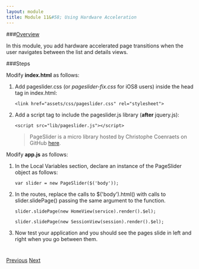 ```yaml
---
layout: module
title: Module 11&#58; Using Hardware Acceleration
---
```


###<a href="develop/perf-tip-hardware-acceleration.html">Overview</a>

In this module, you add hardware accelerated page transitions when the user navigates between the list and details 
views. 

###Steps

Modify **index.html** as follows:

1. Add pageslider.css (or *pageslider-fix.css* for iOS8 users) inside the head tag in index.html:

    ```
    <link href="assets/css/pageslider.css" rel="stylesheet">
    ```

2. Add a script tag to include the pageslider.js library (**after** jquery.js):

    ```
    <script src="lib/pageslider.js"></script>
    ```

    >PageSlider is a micro library hosted by Christophe Coenraets on GitHub <a href="https://github.com/ccoenraets/PageSlider">here</a>.


Modify **app.js** as follows:

1. In the Local Variables section, declare an instance of the PageSlider object as follows:

    ```
    var slider = new PageSlider($('body'));
    ```

2. In the routes, replace the calls to $('body').html() with calls to slider.slidePage() passing the same argument to the function.

    ```
    slider.slidePage(new HomeView(service).render().$el);
    ```

    ```
    slider.slidePage(new SessionView(session).render().$el);
    ```

    

3. Now test your application and you should see the pages slide in left and right when you go between them. 

<div class="row" style="margin-top:40px;">
<div class="col-sm-12">
<a href="routing.html" class="btn btn-default"><i class="glyphicon glyphicon-chevron-left"></i> 
Previous</a>
<a href="geolocation.html" class="btn btn-default pull-right">Next <i class="glyphicon glyphicon-chevron-right"></i></a>
</div>
</div>